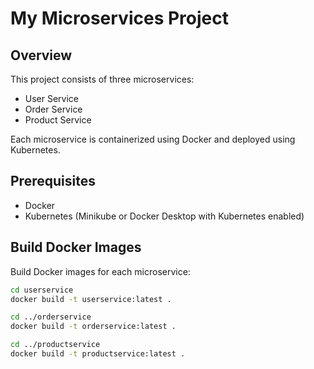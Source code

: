 # My Microservices Project

## Overview

This project consists of three microservices:
- User Service
- Order Service
- Product Service

Each microservice is containerized using Docker and deployed using Kubernetes.

## Prerequisites

- Docker
- Kubernetes (Minikube or Docker Desktop with Kubernetes enabled)

## Build Docker Images

Build Docker images for each microservice:

```sh
cd userservice
docker build -t userservice:latest .

cd ../orderservice
docker build -t orderservice:latest .

cd ../productservice
docker build -t productservice:latest .
